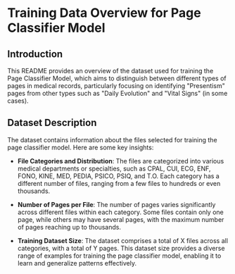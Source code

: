 # Training Data Overview for Page Classifier Model

## Introduction
This README provides an overview of the dataset used for training the Page Classifier Model, which aims to distinguish between different types of pages in medical records, particularly focusing on identifying "Presentism" pages from other types such as "Daily Evolution" and "Vital Signs" (in some cases).

## Dataset Description
The dataset contains information about the files selected for training the page classifier model. Here are some key insights:

- **File Categories and Distribution**: The files are categorized into various medical departments or specialties, such as CPAL, CUI, ECG, ENF, FONO, KINE, MED, PEDIA, PSICO, PSIQ, and T.O. Each category has a different number of files, ranging from a few files to hundreds or even thousands.
  
- **Number of Pages per File**: The number of pages varies significantly across different files within each category. Some files contain only one page, while others may have several pages, with the maximum number of pages reaching up to thousands.

- **Training Dataset Size**: The dataset comprises a total of X files across all categories, with a total of Y pages. This dataset size provides a diverse range of examples for training the page classifier model, enabling it to learn and generalize patterns effectively.
